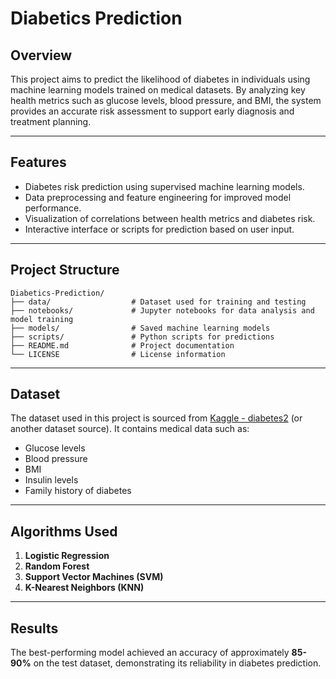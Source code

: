 # Diabetics Prediction

## Overview

This project aims to predict the likelihood of diabetes in individuals using machine learning models trained on medical datasets. By analyzing key health metrics such as glucose levels, blood pressure, and BMI, the system provides an accurate risk assessment to support early diagnosis and treatment planning.

---

## Features

- Diabetes risk prediction using supervised machine learning models.
- Data preprocessing and feature engineering for improved model performance.
- Visualization of correlations between health metrics and diabetes risk.
- Interactive interface or scripts for prediction based on user input.

---

## Project Structure

```
Diabetics-Prediction/
├── data/                  # Dataset used for training and testing
├── notebooks/             # Jupyter notebooks for data analysis and model training
├── models/                # Saved machine learning models
├── scripts/               # Python scripts for predictions
├── README.md              # Project documentation
└── LICENSE                # License information
```

---

## Dataset

The dataset used in this project is sourced from [Kaggle - diabetes2]( https://www.kaggle.com/datasets/kandij/diabetes-dataset) (or another dataset source). It contains medical data such as:

- Glucose levels
- Blood pressure
- BMI
- Insulin levels
- Family history of diabetes

---

## Algorithms Used

1. **Logistic Regression**
2. **Random Forest**
3. **Support Vector Machines (SVM)**
4. **K-Nearest Neighbors (KNN)**

---

## Results

The best-performing model achieved an accuracy of approximately **85-90%** on the test dataset, demonstrating its reliability in diabetes prediction.
